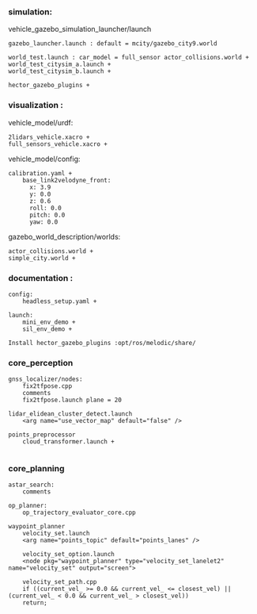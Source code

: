 ### simulation:

vehicle_gazebo_simulation_launcher/launch

	gazebo_launcher.launch : default = mcity/gazebo_city9.world
	
	world_test.launch : car_model = full_sensor actor_collisions.world +
	world_test_citysim_a.launch +
	world_test_citysim_b.launch +

```
hector_gazebo_plugins +
```

### visualization : 

vehicle_model/urdf:

	2lidars_vehicle.xacro +
	full_sensors_vehicle.xacro +

vehicle_model/config:

	calibration.yaml +
		base_link2velodyne_front:
		  x: 3.9
		  y: 0.0
		  z: 0.6
		  roll: 0.0
		  pitch: 0.0
		  yaw: 0.0

gazebo_world_description/worlds:
	
	actor_collisions.world +
	simple_city.world +

### documentation :

```
config: 
	headless_setup.yaml +

launch: 
	mini_env_demo +
	sil_env_demo +

Install hector_gazebo_plugins :opt/ros/melodic/share/
```



### core_perception

```
gnss_localizer/nodes:
	fix2tfpose.cpp
	comments 
	fix2tfpose.launch plane = 20

lidar_elidean_cluster_detect.launch
	<arg name="use_vector_map" default="false" />

points_preprocessor
	cloud_transformer.launch +
	
```



### core_planning

```
astar_search:
	comments

op_planner:
	op_trajectory_evaluator_core.cpp
	
waypoint_planner
	velocity_set.launch
	<arg name="points_topic" default="points_lanes" />

	velocity_set_option.launch
	<node pkg="waypoint_planner" type="velocity_set_lanelet2" name="velocity_set" output="screen">
	
	velocity_set_path.cpp
	if ((current_vel_ >= 0.0 && current_vel_ <= closest_vel) || (current_vel_ < 0.0 && current_vel_ > closest_vel))
    return;
```



